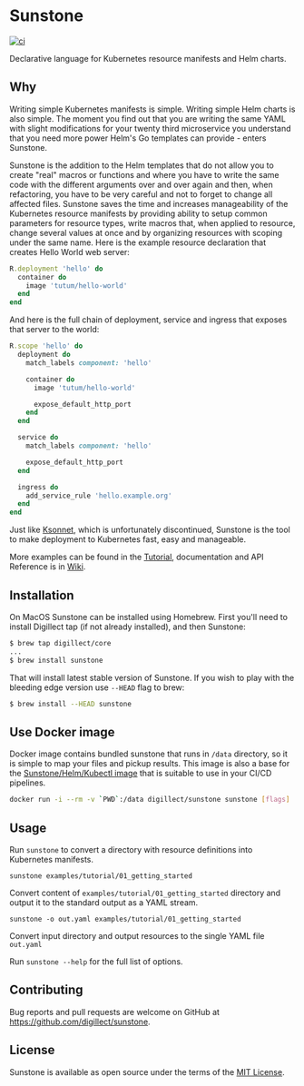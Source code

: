 # Sunstone

[![ci](https://github.com/Digillect/sunstone/actions/workflows/ci.yml/badge.svg)](https://github.com/Digillect/sunstone/actions/workflows/ci.yml)

Declarative language for Kubernetes resource manifests and Helm charts.

## Why

Writing simple Kubernetes manifests is simple. Writing simple Helm charts is also simple. The moment
you find out that you are writing the same YAML with slight modifications for your twenty third microservice
you understand that you need more power Helm's Go templates can provide - enters Sunstone.

Sunstone is the addition to the Helm templates that do not allow you to create "real" macros or functions
and where you have to write the same code with the different arguments over and over again and then, when refactoring,
you have to be very careful and not to forget to change all affected files. Sunstone saves the time and increases
manageability of the Kubernetes resource manifests by providing ability to setup common parameters for resource types,
write macros that, when applied to resource, change several values at once and by organizing resources with
scoping under the same name. Here is the example resource declaration that creates Hello World web server:

```ruby
R.deployment 'hello' do
  container do
    image 'tutum/hello-world'
  end
end
```

And here is the full chain of deployment, service and ingress that exposes that server to the world:

```ruby
R.scope 'hello' do
  deployment do
    match_labels component: 'hello'

    container do
      image 'tutum/hello-world'

      expose_default_http_port
    end
  end

  service do
    match_labels component: 'hello'

    expose_default_http_port
  end

  ingress do
    add_service_rule 'hello.example.org'
  end
end
```

Just like [Ksonnet](https://ksonnet.io), which is unfortunately discontinued, Sunstone is the tool to make
deployment to Kubernetes fast, easy and manageable.

More examples can be found in the [Tutorial](examples/tutorial), documentation and API Reference
is in [Wiki](https://github.com/Digillect/sunstone/wiki).

## Installation

On MacOS Sunstone can be installed using Homebrew. First you'll need to install Digillect tap (if not already installed),
and then Sunstone:

```bash
$ brew tap digillect/core
...
$ brew install sunstone
``` 

That will install latest stable version of Sunstone. If you wish to play with the bleeding edge version use `--HEAD` flag to brew:

```bash
$ brew install --HEAD sunstone
```

## Use Docker image

Docker image contains bundled sunstone that runs in `/data` directory, so it is
simple to map your files and pickup results. This image is also a base for the
[Sunstone/Helm/Kubectl image](https://github.com/Digillect/sunstone-helm-kubectl) that
is suitable to use in your CI/CD pipelines.

```bash
docker run -i --rm -v `PWD`:/data digillect/sunstone sunstone [flags]
```

## Usage

Run `sunstone` to convert a directory with resource definitions into Kubernetes
manifests.

`sunstone examples/tutorial/01_getting_started`

Convert content of `examples/tutorial/01_getting_started` directory and output it to the
standard output as a YAML stream.

`sunstone -o out.yaml examples/tutorial/01_getting_started`

Convert input directory and output resources to the single YAML file `out.yaml`

Run `sunstone --help` for the full list of options.

## Contributing

Bug reports and pull requests are welcome on GitHub at https://github.com/digillect/sunstone.

## License

Sunstone is available as open source under the terms of the [MIT License](https://opensource.org/licenses/MIT).
